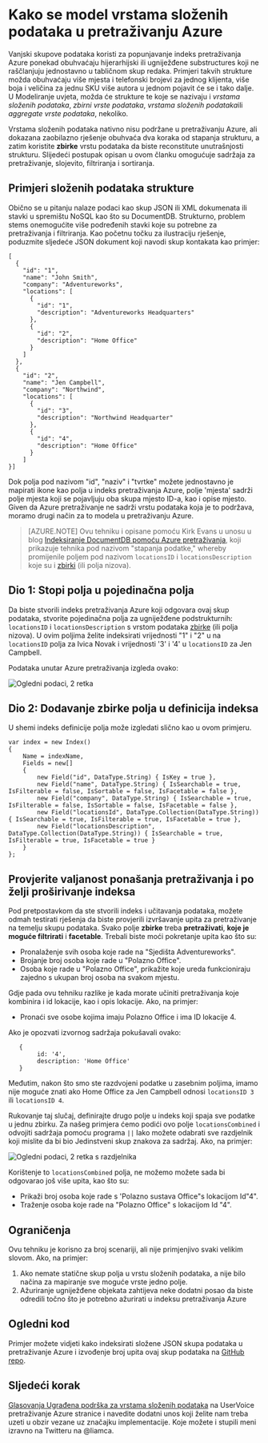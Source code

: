<properties
    pageTitle="Kako se model vrstama složenih podataka u pretraživanju Azure | Pretraživanje sustava Microsoft Azure"
    description="Ugniježđene funkcije ili katalog strukture hijerarhijske podatke možete modeliran u indeks pretraživanja Azure pomoću plošnu skup redaka i vrsta zbirke podataka."
    services="search"
    documentationCenter=""
    authors="LiamCa"
    manager="pablocas"
    editor=""
    tags="complex data types; compound data types; aggregate data types"
/>

<tags
    ms.service="search"
    ms.devlang="na"
    ms.workload="search"
    ms.topic="article"
    ms.tgt_pltfrm="na"
    ms.date="09/07/2016"
    ms.author="liamca"
/>

# <a name="how-to-model-complex-data-types-in-azure-search"></a>Kako se model vrstama složenih podataka u pretraživanju Azure

Vanjski skupove podataka koristi za popunjavanje indeks pretraživanja Azure ponekad obuhvaćaju hijerarhijski ili ugniježđene substructures koji ne raščlanjuju jednostavno u tabličnom skup redaka. Primjeri takvih strukture možda obuhvaćaju više mjesta i telefonski brojevi za jednog klijenta, više boja i veličina za jednu SKU više autora u jednom pojavit će se i tako dalje. U Modeliranje uvjeta, možda će strukture te koje se nazivaju i *vrstama složenih podataka*, *zbirni vrste podataka*, *vrstama složenih podataka*ili *aggregate vrste podataka*, nekoliko.

Vrstama složenih podataka nativno nisu podržane u pretraživanju Azure, ali dokazana zaobilazno rješenje obuhvaća dva koraka od stapanja strukturu, a zatim koristite **zbirke** vrstu podataka da biste reconstitute unutrašnjosti strukturu. Slijedeći postupak opisan u ovom članku omogućuje sadržaja za pretraživanje, slojevito, filtriranja i sortiranja.

## <a name="example-of-a-complex-data-structure"></a>Primjeri složenih podataka strukture

Obično se u pitanju nalaze podaci kao skup JSON ili XML dokumenata ili stavki u spremištu NoSQL kao što su DocumentDB. Strukturno, problem stems onemogućite više podređenih stavki koje su potrebne za pretraživanja i filtriranja.  Kao početnu točku za ilustraciju rješenje, poduzmite sljedeće JSON dokument koji navodi skup kontakata kao primjer:

~~~~~
[
  {
    "id": "1",
    "name": "John Smith",
    "company": "Adventureworks",
    "locations": [
      {
        "id": "1",
        "description": "Adventureworks Headquarters"
      },
      {
        "id": "2",
        "description": "Home Office"
      }
    ]
  }, 
  {
    "id": "2",
    "name": "Jen Campbell",
    "company": "Northwind",
    "locations": [
      {
        "id": "3",
        "description": "Northwind Headquarter"
      },
      {
        "id": "4",
        "description": "Home Office"
      }
    ]
}]
~~~~~

Dok polja pod nazivom "id", "naziv" i "tvrtke" možete jednostavno je mapirati ikone kao polja u indeks pretraživanja Azure, polje 'mjesta' sadrži polje mjesta koji se pojavljuju oba skupa mjesto ID-a, kao i opise mjesto. Given da Azure pretraživanje ne sadrži vrstu podataka koja je to podržava, moramo drugi način za to modela u pretraživanju Azure. 

> [AZURE.NOTE] Ovu tehniku i opisane pomoću Kirk Evans u unosu u blog [Indeksiranje DocumentDB pomoću Azure pretraživanja](https://blogs.msdn.microsoft.com/kaevans/2015/03/09/indexing-documentdb-with-azure-seach/), koji prikazuje tehnika pod nazivom "stapanja podatke," whereby promijenile poljem pod nazivom `locationsID` i `locationsDescription` koje su i [zbirki](https://msdn.microsoft.com/library/azure/dn798938.aspx) (ili polja nizova).   

## <a name="part-1-flatten-the-array-into-individual-fields"></a>Dio 1: Stopi polja u pojedinačna polja

Da biste stvorili indeks pretraživanja Azure koji odgovara ovaj skup podataka, stvorite pojedinačna polja za ugniježđene podstrukturnih: `locationsID` i `locationsDescription` s vrstom podataka [zbirke](https://msdn.microsoft.com/library/azure/dn798938.aspx) (ili polja nizova). U ovim poljima želite indeksirati vrijednosti "1" i "2" u na `locationsID` polja za Ivica Novak i vrijednosti '3' i '4' u `locationsID` za Jen Campbell.  

Podataka unutar Azure pretraživanja izgleda ovako: 

![Ogledni podaci, 2 retka](./media/search-howto-complex-data-types/sample-data.png)


## <a name="part-2-add-a-collection-field-in-the-index-definition"></a>Dio 2: Dodavanje zbirke polja u definicija indeksa

U shemi indeks definicije polja može izgledati slično kao u ovom primjeru.

~~~~
var index = new Index()
{
    Name = indexName,
    Fields = new[]
    {
        new Field("id", DataType.String) { IsKey = true },
        new Field("name", DataType.String) { IsSearchable = true, IsFilterable = false, IsSortable = false, IsFacetable = false },
        new Field("company", DataType.String) { IsSearchable = true, IsFilterable = false, IsSortable = false, IsFacetable = false },
        new Field("locationsId", DataType.Collection(DataType.String)) { IsSearchable = true, IsFilterable = true, IsFacetable = true },
        new Field("locationsDescription", DataType.Collection(DataType.String)) { IsSearchable = true, IsFilterable = true, IsFacetable = true }
    }
};
~~~~

## <a name="validate-search-behaviors-and-optionally-extend-the-index"></a>Provjerite valjanost ponašanja pretraživanja i po želji proširivanje indeksa

Pod pretpostavkom da ste stvorili indeks i učitavanja podataka, možete odmah testirati rješenja da biste provjerili izvršavanje upita za pretraživanje na temelju skupu podataka. Svako polje **zbirke** treba **pretraživati**, **koje je moguće filtrirati** i **facetable**. Trebali biste moći pokretanje upita kao što su:

* Pronalaženje svih osoba koje rade na "Sjedišta Adventureworks".
* Brojanje broj osoba koje rade u "Polazno Office".  
* Osoba koje rade u "Polazno Office", prikažite koje ureda funkcioniraju zajedno s ukupan broj osoba na svakom mjestu.  

Gdje pada ovu tehniku razlike je kada morate učiniti pretraživanja koje kombinira i id lokacije, kao i opis lokacije. Ako, na primjer:

* Pronaći sve osobe kojima imaju Polazno Office i ima ID lokacije 4.  

Ako je opozvati izvornog sadržaja pokušavali ovako:

~~~~
   {
        id: '4',
        description: 'Home Office'
   }
~~~~

Međutim, nakon što smo ste razdvojeni podatke u zasebnim poljima, imamo nije moguće znati ako Home Office za Jen Campbell odnosi `locationsID 3` ili `locationsID 4`.  

Rukovanje taj slučaj, definirajte drugo polje u indeks koji spaja sve podatke u jednu zbirku.  Za našeg primjera ćemo podići ovo polje `locationsCombined` i odvojiti sadržaja pomoću programa `||` Iako možete odabrati sve razdjelnik koji mislite da bi bio Jedinstveni skup znakova za sadržaj. Ako, na primjer: 

![Ogledni podaci, 2 retka s razdjelnika](./media/search-howto-complex-data-types/sample-data-2.png)

Korištenje to `locationsCombined` polja, ne možemo možete sada bi odgovarao još više upita, kao što su:

* Prikaži broj osoba koje rade s 'Polazno sustava Office"s lokacijom Id"4".  
* Traženje osoba koje rade na "Polazno Office" s lokacijom Id "4". 

## <a name="limitations"></a>Ograničenja

Ovu tehniku je korisno za broj scenariji, ali nije primjenjivo svaki velikim slovom.  Ako, na primjer:

1. Ako nemate statične skup polja u vrstu složenih podataka, a nije bilo načina za mapiranje sve moguće vrste jedno polje. 
2. Ažuriranje ugniježđene objekata zahtijeva neke dodatni posao da biste odredili točno što je potrebno ažurirati u indeksu pretraživanja Azure

## <a name="sample-code"></a>Ogledni kod

Primjer možete vidjeti kako indeksirati složene JSON skupa podataka u pretraživanje Azure i izvođenje broj upita ovaj skup podataka na [GitHub repo](https://github.com/liamca/AzureSearchComplexTypes).

## <a name="next-step"></a>Sljedeći korak

[Glasovanja Ugrađena podrška za vrstama složenih podataka](https://feedback.azure.com/forums/263029-azure-search) na UserVoice pretraživanje Azure stranice i navedite dodatni unos koji želite nam treba uzeti u obzir vezane uz značajku implementacije. Koje možete i stupili meni izravno na Twitteru na @liamca.


 